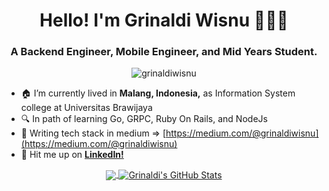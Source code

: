 <h1 align="center">Hello! I'm Grinaldi Wisnu 🙇🏻‍♂️</h1>
<h3 align="center">A Backend Engineer, Mobile Engineer, and Mid Years Student.</h3>

<p align="center"> <img src="https://komarev.com/ghpvc/?username=grinaldiwisnu" alt="grinaldiwisnu" /> </p>

- 🏠 I’m currently lived in **Malang, Indonesia,** as Information System college at Universitas Brawijaya
- 🔍 In path of learning Go, GRPC, Ruby On Rails, and NodeJs
- 📝 Writing tech stack in medium => [https://medium.com/@grinaldiwisnu](https://medium.com/@grinaldiwisnu)
- 📩 Hit me up on **[LinkedIn!](https://linkedin.com/in/grinaldiwisnu)**


<p align="center">
  <a href="https://github.com/grinaldiwisnu">
    <img align="center" src="https://github-readme-stats.vercel.app/api/top-langs/?username=grinaldiwisnu&hide=html" />
  </a>
  <a href="https://github.com/masnormen">
    <img align="center" src="https://github-readme-stats.vercel.app/api?username=grinaldiwisnu&show_icons=true&line_height=33&count_private=true" alt="Grinaldi's GitHub Stats" />
  </a>
</p>
